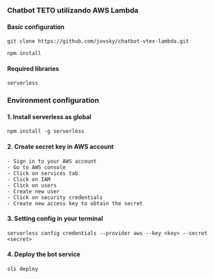 ### Chatbot TETO utilizando AWS Lambda

#### Basic configuration

```
git clone https://github.com/jovsky/chatbot-vtex-lambda.git
```
```
npm install
```
#### Required libraries
```
serverless
```
### Environment configuration
#### 1. Install serverless as global
```
npm install -g serverless
```
#### 2. Create secret key in AWS account
```
- Sign in to your AWS account 
- Go to AWS console
- Click on services tab
- Click on IAM
- Click on users
- Create new user
- Click on security credentials
- Create new access key to obtain the secret
```
#### 3. Setting config in your terminal
```
serverless config credentials --provider aws --key <key> --secret <secret>
```
#### 4. Deploy the bot service
```
sls deploy
```
